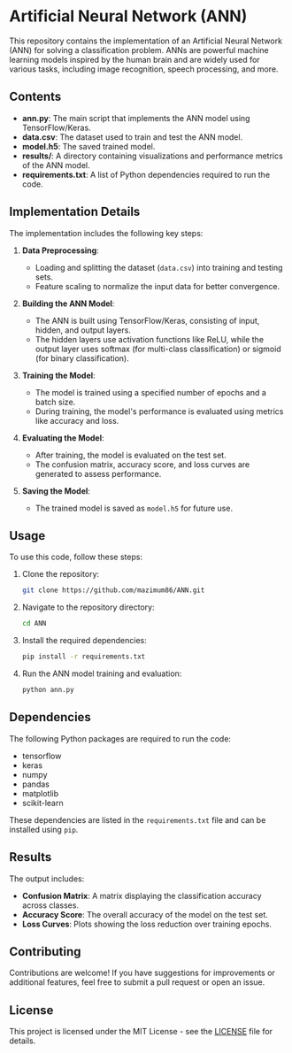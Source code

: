 # Artificial Neural Network (ANN)

This repository contains the implementation of an Artificial Neural Network (ANN) for solving a classification problem. ANNs are powerful machine learning models inspired by the human brain and are widely used for various tasks, including image recognition, speech processing, and more.

## Contents

- **ann.py**: The main script that implements the ANN model using TensorFlow/Keras.
- **data.csv**: The dataset used to train and test the ANN model.
- **model.h5**: The saved trained model.
- **results/**: A directory containing visualizations and performance metrics of the ANN model.
- **requirements.txt**: A list of Python dependencies required to run the code.

## Implementation Details

The implementation includes the following key steps:

1. **Data Preprocessing**: 
    - Loading and splitting the dataset (`data.csv`) into training and testing sets.
    - Feature scaling to normalize the input data for better convergence.

2. **Building the ANN Model**:
    - The ANN is built using TensorFlow/Keras, consisting of input, hidden, and output layers.
    - The hidden layers use activation functions like ReLU, while the output layer uses softmax (for multi-class classification) or sigmoid (for binary classification).

3. **Training the Model**:
    - The model is trained using a specified number of epochs and a batch size.
    - During training, the model's performance is evaluated using metrics like accuracy and loss.

4. **Evaluating the Model**:
    - After training, the model is evaluated on the test set.
    - The confusion matrix, accuracy score, and loss curves are generated to assess performance.

5. **Saving the Model**:
    - The trained model is saved as `model.h5` for future use.

## Usage

To use this code, follow these steps:

1. Clone the repository:
    ```bash
    git clone https://github.com/mazimum86/ANN.git
    ```
2. Navigate to the repository directory:
    ```bash
    cd ANN
    ```
3. Install the required dependencies:
    ```bash
    pip install -r requirements.txt
    ```
4. Run the ANN model training and evaluation:
    ```bash
    python ann.py
    ```

## Dependencies

The following Python packages are required to run the code:

- tensorflow
- keras
- numpy
- pandas
- matplotlib
- scikit-learn

These dependencies are listed in the `requirements.txt` file and can be installed using `pip`.

## Results

The output includes:

- **Confusion Matrix**: A matrix displaying the classification accuracy across classes.
- **Accuracy Score**: The overall accuracy of the model on the test set.
- **Loss Curves**: Plots showing the loss reduction over training epochs.

## Contributing

Contributions are welcome! If you have suggestions for improvements or additional features, feel free to submit a pull request or open an issue.

## License

This project is licensed under the MIT License - see the [LICENSE](LICENSE) file for details.
